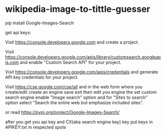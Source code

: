 # wikipedia-image-to-tittle-guesser

pip install Google-Images-Search

get api keys:

Visit https://console.developers.google.com and create a project.

Visit https://console.developers.google.com/apis/library/customsearch.googleapis.com and enable "Custom Search API" for your project.

Visit https://console.developers.google.com/apis/credentials and generate API key credentials for your project.

Visit https://cse.google.com/cse/all and in the web form where you create/edit create an engine save exit then edit you engine the set custom search engine enable "Image search" option and for "Sites to search" option select "Search the entire web but emphasize included sites".

or read https://pypi.org/project/Google-Images-Search/

after you get you api key and CX(aka search engine key) key put keys in APIKEY.txt in respected spots
